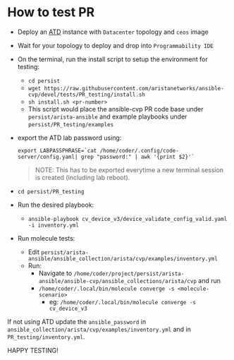 # How to test PR

- Deploy an [ATD](http://testdrive.arista.com) instance with `Datacenter` topology and `ceos` image
- Wait for your topology to deploy and drop into `Programmability IDE`
- On the terminal, run the install script to setup the environment for testing:
  - `cd persist`
  - `wget https://raw.githubusercontent.com/aristanetworks/ansible-cvp/devel/tests/PR_testing/install.sh`
  - `sh install.sh <pr-number>`
  - This script would place the ansible-cvp PR code base under `persist/arista-ansible` and example playbooks under `persist/PR_testing/examples`
- export the ATD lab password using:

  ```shell
  export LABPASSPHRASE=`cat /home/coder/.config/code-server/config.yaml| grep "password:" | awk '{print $2}'`
  ```

  > NOTE: This has to be exported everytime a new terminal session is created (including lab reboot).

- `cd persist/PR_testing`
- Run the desired playbook:
  - `ansible-playbook cv_device_v3/device_validate_config_valid.yaml -i inventory.yml`
- Run molecule tests:
  - Edit `persist/arista-ansible/ansible_collection/arista/cvp/examples/inventory.yml`
  - Run:
    - Navigate to `/home/coder/project/persist/arista-ansible/ansible-cvp/ansible_collections/arista/cvp` and run
    - `/home/coder/.local/bin/molecule converge -s <molecule-scenario>`
      - eg: `/home/coder/.local/bin/molecule converge -s cv_device_v3`

If not using ATD update the `ansible_password` in `ansible_collection/arista/cvp/examples/inventory.yml` and in `PR_testing/inventory.yml`.

HAPPY TESTING!
